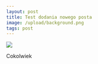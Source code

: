 ```yaml
---
layout: post
title: Test dodania nowego posta
image: /upload/background.png
tags: post
---
```



![](/upload/Hero01.jpg)

Cokolwiek

